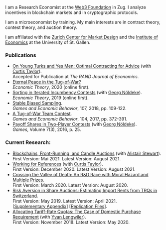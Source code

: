 I am a Research Economist at the [Web3 Foundation](https://web3.foundation/) in Zug. I analyze incentives in blockchain markets and in cryptographic protocols.

I am a microeconomist by training. My main interests are in contract theory, contest theory, and auction theory.

I am affiliated with the [Zurich Center for Market Design](https://www.marketdesign.uzh.ch) and the [Institute of Economics](https://fgn.unisg.ch) at the University of St. Gallen.


### Publications
- [On Young Turks and Yes Men: Optimal Contracting for Advice](https://dx.doi.org/10.2139/ssrn.3229927) (with [Curtis Taylor](http://people.duke.edu/~crtaylor/)).  
 Accepted for Publication at *The RAND Journal of Economics*.
- [Eternal Peace in the Tug-of-War?](https://doi.org/10.1007/s00199-020-01287-9)  
*Economic Theory*, 2020 (online first).
- [Sorting in Iterated Incumbency Contests](https://doi.org/10.1007/s00199-019-01205-8) (with [Georg Nöldeke](https://sites.google.com/site/georgnoldeke/)).  
*Economic Theory*, 2019 (online first).
- [Stable Biased Sampling](https://doi.org/10.1016/j.geb.2017.11.006).  
*Games and Economic Behavior*, 107, 2018, pp. 109-122.
- [A Tug-of-War Team Contest](https://doi.org/10.1016/j.geb.2017.04.013).  
*Games and Economic Behavior*, 104, 2017, pp. 372-391.
- [Payoff Shares in Two-Player Contests](http://www.mdpi.com/2073-4336/7/3/25/pdf) (with [Georg Nöldeke](https://sites.google.com/site/georgnoldeke/)).  
*Games*, Volume 7(3), 2016, p. 25.


### Current Research:
- [Blockchains, Front-Running, and Candle Auctions](https://ssrn.com/abstract=3846363) (with [Alistair Stewart](https://research.web3.foundation/en/latest/team_members/alistair.html)).  
First Version: Mai 2021. Latest Version: August 2021.
- [Working for References](https://ssrn.com/abstract=3746426) (with [Curtis Taylor](http://people.duke.edu/~crtaylor/)).  
First Version: December 2020. Latest Version: August 2021.
- [Crossing the Valley of Death: An R&D Race with Moral Hazard and Multiple Prizes](http://ssrn.com/abstract=3564033).  
First Version: March 2020. Latest Version: August 2020.     
- [Risk Aversion in Share Auctions: Estimating Import Rents from TRQs in Switzerland](https://papers.ssrn.com/sol3/papers.cfm?abstract_id=3397027).  
First Version: May 2019. Latest Version: April 2021.   
[[Supplementary Appendix](https://samuelhaefner.github.io/SupplementaryAppendix.pdf)] [[Replication Files](https://github.com/SamuelHaefner/RiskAversionInShareAuctions)].  
- [Allocating Tariff-Rate Quotas: The Case of Domestic Purchase Requirement](https://dx.doi.org/10.2139/ssrn.3293534) (with [Yvan Lengwiler](https://wwz.unibas.ch/en/lengwiler/)).  
 First Version: November 2018. Latest Version: May 2020. 

<!--
### Teaching
- *Introduction to Game Theory* (B.Sc.).  
University of Zurich. Fall terms 2017-18. 
- *Contract Theory* (M.Sc.).  
University of Basel. Spring terms 2014-15, 16, 18. 
- *Contest Theory* (M.Sc., "Ökonomische Theorie der Wettkämpfe'',  in German).  
University of Basel. Fall terms 2011-12, 14-15, 17-18. 
- *Insurance Economics* (B.Sc., "Versicherungsökonomie'', in German).  
University of Basel. Spring terms 2015-16, 18-19.
- *Microeconomics II* (B.Sc., "Mikroökonomik II", in German, tutoring only).  
University of St. Gallen. Fall term 2020.
-->

